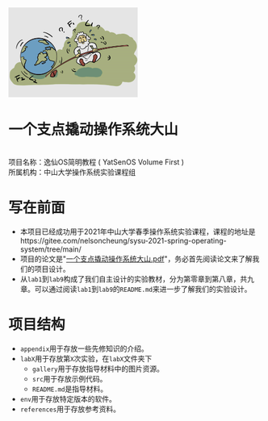 <img src="gallery/summer.jpg" alt="summer" style="zoom:25%;" />

# 一个支点撬动操作系统大山

<center>
    <p align="left">
    <br>
    项目名称：逸仙OS简明教程 ( YatSenOS Volume First )<br>
    所属机构：中山大学操作系统实验课程组	
    </p>
</center>

# 写在前面

+ 本项目已经成功用于2021年中山大学春季操作系统实验课程，课程的地址是https://gitee.com/nelsoncheung/sysu-2021-spring-operating-system/tree/main/
+ 项目的论文是"[一个支点撬动操作系统大山.pdf](%E4%B8%80%E4%B8%AA%E6%94%AF%E7%82%B9%E6%92%AC%E5%8A%A8%E6%93%8D%E4%BD%9C%E7%B3%BB%E7%BB%9F%E5%A4%A7%E5%B1%B1.pdf)"，务必首先阅读论文来了解我们的项目设计。
+ 从`lab1`到`lab9`构成了我们自主设计的实验教材，分为第零章到第八章，共九章。可以通过阅读`lab1`到`lab9`的`README.md`来进一步了解我们的实验设计。

# 项目结构

+ `appendix`用于存放一些先修知识的介绍。
+ `labX`用于存放第`X`次实验，在`labX`文件夹下
  + `gallery`用于存放指导材料中的图片资源。
  + `src`用于存放示例代码。
  + `README.md`是指导材料。
+ `env`用于存放特定版本的软件。
+ `references`用于存放参考资料。